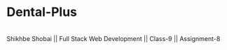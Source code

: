 # Dental-Plus
<br>
Shikhbe Shobai || Full Stack Web Development || Class-9 || Assignment-8 <br><br>

